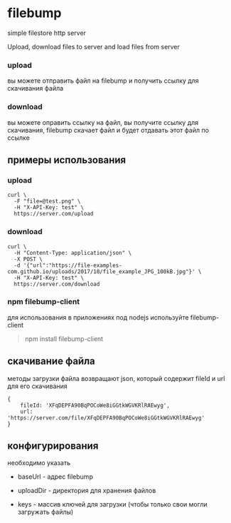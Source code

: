 # filebump 

simple filestore http server

Upload, download files to server and load files from server

### upload

вы можете отправить файл на filebump и получить ссылку для скачивания файла


### download 

вы можете оправить ссылку на файл, вы получите ссылку для скачивания, filebump скачает файл и будет отдавать этот файл по ссылке


## примеры использования

### upload

`````
curl \
  -F "file=@test.png" \
  -H "X-API-Key: test" \
  https://server.com/upload
`````

### download

`````
curl \
  -H "Content-Type: application/json" \
  -X POST \
  -d '{"url":"https://file-examples-com.github.io/uploads/2017/10/file_example_JPG_100kB.jpg"}' \
  -H "X-API-Key: test" \
  https://server.com/download

`````

### npm filebump-client

для использования в приложениях под nodejs используйте filebump-client

> npm install filebump-client


## скачивание файла

методы загрузки файла возвращают json, который содержит fileId и url для его скачивания

`````
{
    fileId: 'XFqDEPFA90BqPOCoWe8iGGtkWGVKRlRAEwyg',
    url: 'https://server.com/file/XFqDEPFA90BqPOCoWe8iGGtkWGVKRlRAEwyg'
}
`````

## конфигурирования

необходимо указать 

- baseUrl - адреc filebump

- uploadDir - директория для хранения файлов

- keys - массив ключей для загрузки (чтобы только свои могли загружать файлы)

